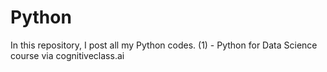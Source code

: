 # Python
In this repository, I post all my Python codes.
(1) - Python for Data Science course via cognitiveclass.ai
